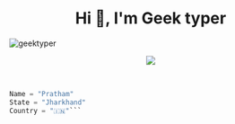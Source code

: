 <h1 align="center">Hi 👋, I'm Geek typer</h1>
<p align="left"> <img src="https://komarev.com/ghpvc/?username=geektyper&label=Profile%20views&color=0e75b6&style=flat" alt="geektyper" /> </p>

<p align="center">
  <img src="https://readme-typing-svg.herokuapp.com?color=00FFB3&width=420&lines=A+Passionate+Developer+From+India%E2%9C%8C%EF%B8%8F;Python%2C+HTML%2C+CSS%E2%9D%A4%EF%B8%8F">
</p> 
<br>

```python
Name = "Pratham"
State = "Jharkhand"
Country = "🇮🇳"```




